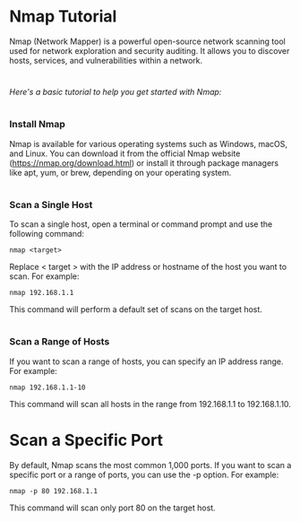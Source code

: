 # Nmap Tutorial
Nmap (Network Mapper) is a powerful open-source network scanning tool used for network exploration and security auditing. It allows you to discover hosts, services, and vulnerabilities within a network.
#
*Here's a basic tutorial to help you get started with Nmap:*
#
### Install Nmap
Nmap is available for various operating systems such as Windows, macOS, and Linux. You can download it from the official Nmap website (https://nmap.org/download.html) or install it through package managers like apt, yum, or brew, depending on your operating system.
#
### Scan a Single Host
To scan a single host, open a terminal or command prompt and use the following command:
```
nmap <target>
```
Replace < target > with the IP address or hostname of the host you want to scan. For example:
```
nmap 192.168.1.1
```
This command will perform a default set of scans on the target host.
#
### Scan a Range of Hosts
If you want to scan a range of hosts, you can specify an IP address range. For example:
```
nmap 192.168.1.1-10
```
This command will scan all hosts in the range from 192.168.1.1 to 192.168.1.10.
# Scan a Specific Port
By default, Nmap scans the most common 1,000 ports. If you want to scan a specific port or a range of ports, you can use the -p option. For example:
```
nmap -p 80 192.168.1.1
```
This command will scan only port 80 on the target host.
#
